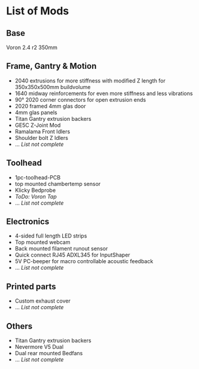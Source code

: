 # List of Mods

## Base
Voron 2.4 r2 350mm

## Frame, Gantry & Motion
- 2040 extrusions for more stiffness with modified Z length for 350x350x500mm buildvolume
- 1640 midway reinforcements for even more stiffness and less vibrations
- 90° 2020 corner connectors for open extrusion ends
- 2020 framed 4mm glas door
- 4mm glas panels
- Titan Gantry extrusion backers
- GE5C Z-Joint Mod
- Ramalama Front Idlers
- Shoulder bolt Z Idlers
- ... *List not complete*

## Toolhead
- 1pc-toolhead-PCB
- top mounted chambertemp sensor
- Klicky Bedprobe
- *ToDo: Voron Tap*
- ... *List not complete*

## Electronics
- 4-sided full length LED strips
- Top mounted webcam
- Back mounted filament runout sensor
- Quick connect RJ45 ADXL345 for InputShaper
- 5V PC-beeper for macro controllable acoustic feedback
- ... *List not complete*

## Printed parts
- Custom exhaust cover
- ... *List not complete*

## Others
- Titan Gantry extrusion backers
- Nevermore V5 Dual 
- Dual rear mounted Bedfans
- ... *List not complete*
